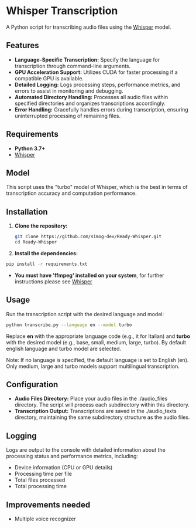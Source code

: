 # Whisper Transcription

A Python script for transcribing audio files using the [Whisper](https://github.com/openai/whisper) model.

## Features

- **Language-Specific Transcription:** Specify the language for transcription through command-line arguments.
- **GPU Acceleration Support:** Utilizes CUDA for faster processing if a compatible GPU is available.
- **Detailed Logging:** Logs processing steps, performance metrics, and errors to assist in monitoring and debugging.
- **Automated Directory Handling:** Processes all audio files within specified directories and organizes transcriptions accordingly.
- **Error Handling:** Gracefully handles errors during transcription, ensuring uninterrupted processing of remaining files.

## Requirements

- **Python 3.7+**
- [Whisper](https://github.com/openai/whisper)

## Model

This script uses the "turbo" model of Whisper, which is the best in terms of transcription accuracy and computation performance.

## Installation

1. **Clone the repository:**

    ```bash
    git clone https://github.com/simog-dev/Ready-Whisper.git
    cd Ready-Whisper
    ```

2. **Install the dependencies:**
```bash
pip install -r requirements.txt
```
- **You must have 'ffmpeg' installed on your system**, for further instructions please see [Whisper](https://github.com/openai/whisper)

## Usage

Run the transcription script with the desired language and model:

```bash
python transcribe.py --language en --model turbo
```

Replace **en** with the appropriate language code (e.g., it for Italian) and **turbo** with the desired model (e.g., base, small, medium, large, turbo). By default english language and turbo model are selected.

Note: If no language is specified, the default language is set to English (en). Only medium, large and turbo models support multilingual transcription.

## Configuration

- **Audio Files Directory:** Place your audio files in the ./audio_files directory. The script will process each subdirectory within this directory.
- **Transcription Output:** Transcriptions are saved in the ./audio_texts directory, maintaining the same subdirectory structure as the audio files.

## Logging
Logs are output to the console with detailed information about the processing status and performance metrics, including:

- Device information (CPU or GPU details)
- Processing time per file
- Total files processed
- Total processing time

## Improvements needed
- Multiple voice recognizer
